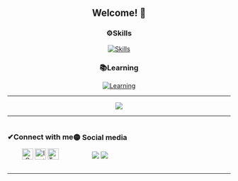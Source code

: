 <div align="center">
  <h2>Welcome! 👋</h2>
</div>

<div align="center">
  <h3>⚙Skills</h3>
  <a href="https://github.com/khancerberus"><img alt="Skills" src="https://skillicons.dev/icons?i=js,react,bootstrap,python,flask,django"></a>
</div>

<div align="center">
  <h3>📚Learning</h3>
  <a href="https://github.com/khancerberus"><img alt="Learning" src="https://skillicons.dev/icons?i=nodejs,express,nestjs,graphql,redis,redux"></a>
</div>

---

<div align="center">
  <a href="https://github-readme-stats.vercel.app"><img src="https://github-readme-stats.vercel.app/api/top-langs/?username=khancerberus&layout=compact&theme=dracula&hide_border=true" /></a>
</div>

---

<div align="center" style="display: flex">
  <span>
    <h3>✔Connect with me</h3> 
    <p align="center">
        <a href="mailto:vi.valenzuelam@gmail.com" target="_blank"><img alt="Gmail" width="25px" src="https://github.com/TheDudeThatCode/TheDudeThatCode/blob/master/Assets/Gmail.svg"></a> 
        <a href="https://www.instagram.com/khancerberus" target="_blank"><img alt="Instagram" width="25px" src="https://github.com/TheDudeThatCode/TheDudeThatCode/blob/master/Assets/Instagram.svg"></a>
        <a href="https://twitter.com/khancerberus" target="_blank"><img alt="Twitter" width="25px" src="https://seeklogo.com/images/T/twitter-x-logo-101C7D2420-seeklogo.com.png"></a>
    </p>
  </span>

  <span>
    <h3>🟡 Social media</h3>
    <a href="https://www.twitch.tv/khancerberus"><img src="https://img.shields.io/twitch/status/khancerberus?logo=twitch&labelColor=%23160066"></a>
    <a href="https://twitter.com/intent/follow?screen_name=khancerberus"><img src="https://img.shields.io/twitter/follow/khancerberus?logo=x"></a>
</div>

---
